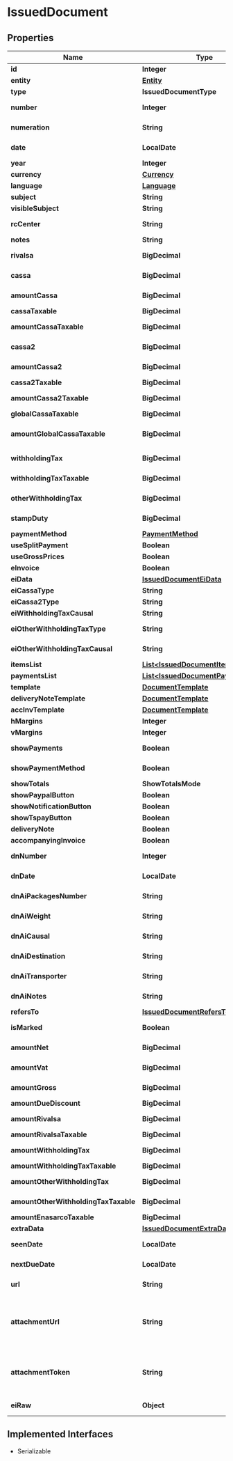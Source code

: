 

# IssuedDocument



## Properties

Name | Type | Description | Notes
------------ | ------------- | ------------- | -------------
**id** | **Integer** | Unique identifier of the document. |  [optional]
**entity** | [**Entity**](Entity.md) |  |  [optional]
**type** | **IssuedDocumentType** |  |  [optional]
**number** | **Integer** | Number of the document [If not specified, next number is used] |  [optional]
**numeration** | **String** | Numeration of the document [Not available if type&#x3D;delivery_note] |  [optional]
**date** | **LocalDate** | Date of the document [If not specified, today date is used] |  [optional]
**year** | **Integer** | Invoice year. |  [optional]
**currency** | [**Currency**](Currency.md) |  |  [optional]
**language** | [**Language**](Language.md) |  |  [optional]
**subject** | **String** | Issued document subject. |  [optional]
**visibleSubject** | **String** | Issued document visible subject. |  [optional]
**rcCenter** | **String** | Revenue center [or cost center if type&#x3D;supplier_order]. |  [optional]
**notes** | **String** | Issued document extra notes. |  [optional]
**rivalsa** | **BigDecimal** | \&quot;Rivalsa INPS\&quot; percentual value |  [optional]
**cassa** | **BigDecimal** | \&quot;Cassa previdenziale\&quot; percentual value |  [optional]
**amountCassa** | **BigDecimal** | [Read Only] Cassa amount. |  [optional] [readonly]
**cassaTaxable** | **BigDecimal** | Cassa taxable percentage |  [optional]
**amountCassaTaxable** | **BigDecimal** | [Can be set only if cassa_taxable is NULL] Cassa2 taxable amount |  [optional]
**cassa2** | **BigDecimal** | \&quot;Cassa previdenziale 2\&quot; percentual value |  [optional]
**amountCassa2** | **BigDecimal** | [Read Only] Cassa amount. |  [optional] [readonly]
**cassa2Taxable** | **BigDecimal** | Cassa2 taxable percentage |  [optional]
**amountCassa2Taxable** | **BigDecimal** | [Can be set only if cassa2_taxable is NULL] Cassa2 taxable amount |  [optional]
**globalCassaTaxable** | **BigDecimal** | Global cassa taxable percentage |  [optional]
**amountGlobalCassaTaxable** | **BigDecimal** | [Can be set only if global_cassa_taxable is NULL] Global cassa taxable amount |  [optional]
**withholdingTax** | **BigDecimal** | Withholding tax (ritenuta d&#39;acconto) percentual value |  [optional]
**withholdingTaxTaxable** | **BigDecimal** | Withholding tax taxable (imponibile) percentual value |  [optional]
**otherWithholdingTax** | **BigDecimal** | Other withholding tax (altra ritenuta) percentual value |  [optional]
**stampDuty** | **BigDecimal** | Stamp duty value [0 if not present] |  [optional]
**paymentMethod** | [**PaymentMethod**](PaymentMethod.md) |  |  [optional]
**useSplitPayment** | **Boolean** | Use split payment |  [optional]
**useGrossPrices** | **Boolean** | Use gross prices |  [optional]
**eInvoice** | **Boolean** | Indicates if this is an e-invoice. |  [optional]
**eiData** | [**IssuedDocumentEiData**](IssuedDocumentEiData.md) |  |  [optional]
**eiCassaType** | **String** | Einvoice cassa type |  [optional]
**eiCassa2Type** | **String** | Einvoice cassa2 type |  [optional]
**eiWithholdingTaxCausal** | **String** | Einvoice withholding tax causal |  [optional]
**eiOtherWithholdingTaxType** | **String** | Einvoice other withholding tax type |  [optional]
**eiOtherWithholdingTaxCausal** | **String** | Einvoice other withholding tax causal |  [optional]
**itemsList** | [**List&lt;IssuedDocumentItemsList&gt;**](IssuedDocumentItemsList.md) |  |  [optional]
**paymentsList** | [**List&lt;IssuedDocumentPaymentsList&gt;**](IssuedDocumentPaymentsList.md) |  |  [optional]
**template** | [**DocumentTemplate**](DocumentTemplate.md) |  |  [optional]
**deliveryNoteTemplate** | [**DocumentTemplate**](DocumentTemplate.md) |  |  [optional]
**accInvTemplate** | [**DocumentTemplate**](DocumentTemplate.md) |  |  [optional]
**hMargins** | **Integer** | Horizontal margins. |  [optional]
**vMargins** | **Integer** | Vertical margins. |  [optional]
**showPayments** | **Boolean** | Shows the expiration dates of the payments on the document. |  [optional]
**showPaymentMethod** | **Boolean** | Show the payment method details on the document. |  [optional]
**showTotals** | **ShowTotalsMode** |  |  [optional]
**showPaypalButton** | **Boolean** | Show paypal button |  [optional]
**showNotificationButton** | **Boolean** | Show notification button |  [optional]
**showTspayButton** | **Boolean** | Show ts pay button. |  [optional]
**deliveryNote** | **Boolean** |  |  [optional]
**accompanyingInvoice** | **Boolean** | Attach an accompanying invoice. |  [optional]
**dnNumber** | **Integer** | Number (for the attached delivery note). |  [optional]
**dnDate** | **LocalDate** | Date (for the attached delivery note). |  [optional]
**dnAiPackagesNumber** | **String** | Number of packages (for the attached delivery note). |  [optional]
**dnAiWeight** | **String** | Weight (for the attached delivery note). |  [optional]
**dnAiCausal** | **String** | Causal (for the attached delivery note). |  [optional]
**dnAiDestination** | **String** | Destination (for the attached delivery note). |  [optional]
**dnAiTransporter** | **String** | Transporter (for the attached delivery note). |  [optional]
**dnAiNotes** | **String** | Notes (for the attached delivery note). |  [optional]
**refersTo** | [**IssuedDocumentRefersTo**](IssuedDocumentRefersTo.md) |  |  [optional]
**isMarked** | **Boolean** | This is true if the document is marked. |  [optional]
**amountNet** | **BigDecimal** | [Read Only] Total net amount (competenze). |  [optional] [readonly]
**amountVat** | **BigDecimal** | [Read Only] Total vat amount (IVA). |  [optional] [readonly]
**amountGross** | **BigDecimal** | [Read Only] Total gross amount (totale documento). |  [optional] [readonly]
**amountDueDiscount** | **BigDecimal** | Amount due discount |  [optional]
**amountRivalsa** | **BigDecimal** | [Read Only] Rivalsa amount. |  [optional] [readonly]
**amountRivalsaTaxable** | **BigDecimal** | Taxable rivalsa amount |  [optional]
**amountWithholdingTax** | **BigDecimal** | [Read Only] Withholding tax amount (ritenuta d&#39;acconto). |  [optional] [readonly]
**amountWithholdingTaxTaxable** | **BigDecimal** | Taxable withholding tax amount |  [optional]
**amountOtherWithholdingTax** | **BigDecimal** | [Read Only] Other withholding tax amount (altra ritenuta). |  [optional] [readonly]
**amountOtherWithholdingTaxTaxable** | **BigDecimal** | Taxable other withholding tax amount |  [optional]
**amountEnasarcoTaxable** | **BigDecimal** | Taxable enasarco amount |  [optional]
**extraData** | [**IssuedDocumentExtraData**](IssuedDocumentExtraData.md) |  |  [optional]
**seenDate** | **LocalDate** | Date when the client/supplier has seen the document. |  [optional]
**nextDueDate** | **LocalDate** | Date of the next not paid payment. |  [optional]
**url** | **String** | Public url of the document PDF file. |  [optional]
**attachmentUrl** | **String** | [Read Only] Public url of the attached file. Authomatically set if a valid attachment token is passed via POST /issued_documents or PUT /issued_documents/{documentId}. |  [optional] [readonly]
**attachmentToken** | **String** | [Write Only] Attachment token returned by POST /issued_documents/attachment. Used to attach the file already uploaded. |  [optional]
**eiRaw** | **Object** | Advanced raw attributes for e-invoices. |  [optional]


## Implemented Interfaces

* Serializable


